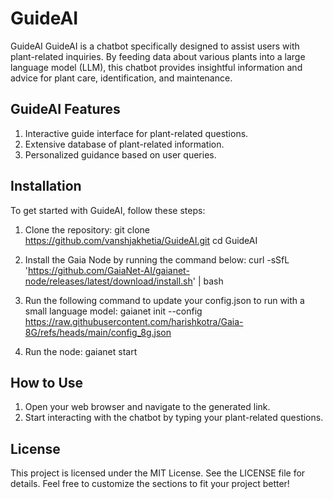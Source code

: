 # GuideAI
GuideAI
GuideAI is a chatbot specifically designed to assist users with plant-related inquiries. By feeding data about various plants into a large language model (LLM), this chatbot provides insightful information and advice for plant care, identification, and maintenance.

GuideAI Features
-----------------
1. Interactive guide interface for plant-related questions.
2. Extensive database of plant-related information.
3. Personalized guidance based on user queries.

Installation
------------
To get started with GuideAI, follow these steps:

1. Clone the repository:
   git clone https://github.com/vanshjakhetia/GuideAI.git
   cd GuideAI

2. Install the Gaia Node by running the command below:
   curl -sSfL 'https://github.com/GaiaNet-AI/gaianet-node/releases/latest/download/install.sh' | bash

3. Run the following command to update your config.json to run with a small language model:
   gaianet init --config https://raw.githubusercontent.com/harishkotra/Gaia-8G/refs/heads/main/config_8g.json

4. Run the node:
   gaianet start

How to Use
----------
1. Open your web browser and navigate to the generated link.
2. Start interacting with the chatbot by typing your plant-related questions.

License
-------
This project is licensed under the MIT License. See the LICENSE file for details. 
Feel free to customize the sections to fit your project better!
